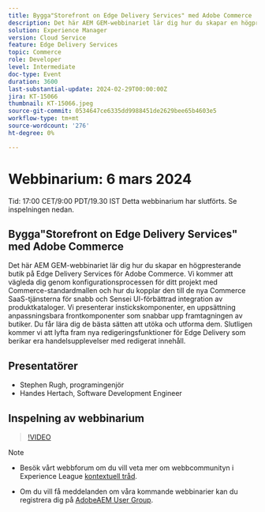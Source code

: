 ```yaml
---
title: Bygga"Storefront on Edge Delivery Services" med Adobe Commerce
description: Det här AEM GEM-webbinariet lär dig hur du skapar en högpresterande butik på Edge Delivery Services för Adobe Commerce. Vi kommer att vägleda dig genom konfigurationsprocessen för ditt projekt med Commerce-standardmallen och hur du kopplar den till de nya Commerce SaaS-tjänsterna för snabb och Sensei UI-förbättrad integration av produktkataloger. Vi presenterar instickskomponenter, en uppsättning anpassningsbara frontkomponenter som snabbar upp framtagningen av butiker. Du får lära dig de bästa sätten att utöka och utforma dem. Slutligen kommer vi att lyfta fram nya redigeringsfunktioner för Edge Delivery som berikar era handelsupplevelser med redigerat innehåll.
solution: Experience Manager
version: Cloud Service
feature: Edge Delivery Services
topic: Commerce
role: Developer
level: Intermediate
doc-type: Event
duration: 3600
last-substantial-update: 2024-02-29T00:00:00Z
jira: KT-15066
thumbnail: KT-15066.jpeg
source-git-commit: 0534647ce6335dd9988451de2629bee65b4603e5
workflow-type: tm+mt
source-wordcount: '276'
ht-degree: 0%

---
```


# Webbinarium: 6 mars 2024

Tid: 17:00 CET/9:00 PDT/19.30 IST Detta webbinarium har slutförts. Se inspelningen nedan.

## Bygga&quot;Storefront on Edge Delivery Services&quot; med Adobe Commerce

Det här AEM GEM-webbinariet lär dig hur du skapar en högpresterande butik på Edge Delivery Services för Adobe Commerce. Vi kommer att vägleda dig genom konfigurationsprocessen för ditt projekt med Commerce-standardmallen och hur du kopplar den till de nya Commerce SaaS-tjänsterna för snabb och Sensei UI-förbättrad integration av produktkataloger. Vi presenterar instickskomponenter, en uppsättning anpassningsbara frontkomponenter som snabbar upp framtagningen av butiker. Du får lära dig de bästa sätten att utöka och utforma dem. Slutligen kommer vi att lyfta fram nya redigeringsfunktioner för Edge Delivery som berikar era handelsupplevelser med redigerat innehåll.

## Presentatörer

* Stephen Rugh, programingenjör
* Handes Hertach, Software Development Engineer

## Inspelning av webbinarium

>[!VIDEO](https://video.tv.adobe.com/v/3427729)

>[!NOTE]
> 
>* Besök vårt webbforum om du vill veta mer om webbcommunityn i Experience League [kontextuell tråd](https://adobe.ly/48m4dEm).
>
>* Om du vill få meddelanden om våra kommande webbinarier kan du registrera dig på [AdobeAEM User Group](https://aem-augs.adobe.com/).
